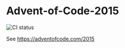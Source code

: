 # Advent-of-Code-2015

![CI status](https://github.com/mody/Advent-of-Code-2015/actions/workflows/cmake-single-platform.yml/badge.svg)

See https://adventofcode.com/2015
